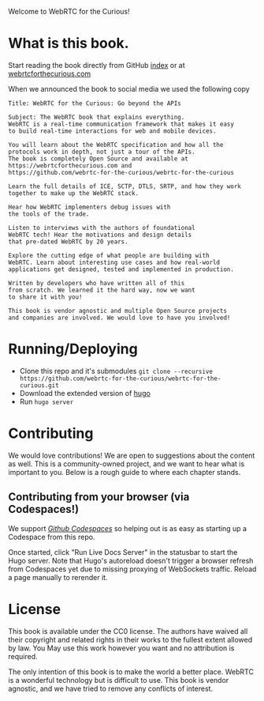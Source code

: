 Welcome to WebRTC for the Curious!

# What is this book.

Start reading the book directly from GitHub [index](content/_index.md) or at [webrtcforthecurious.com](https://webrtcforthecurious.com)

When we announced the book to social media we used the following copy

```
Title: WebRTC for the Curious: Go beyond the APIs

Subject: The WebRTC book that explains everything.
WebRTC is a real-time communication framework that makes it easy
to build real-time interactions for web and mobile devices.

You will learn about the WebRTC specification and how all the
protocols work in depth, not just a tour of the APIs.
The book is completely Open Source and available at
https://webrtcforthecurious.com and
https://github.com/webrtc-for-the-curious/webrtc-for-the-curious

Learn the full details of ICE, SCTP, DTLS, SRTP, and how they work
together to make up the WebRTC stack.

Hear how WebRTC implementers debug issues with
the tools of the trade.

Listen to interviews with the authors of foundational
WebRTC tech! Hear the motivations and design details
that pre-dated WebRTC by 20 years.

Explore the cutting edge of what people are building with
WebRTC. Learn about interesting use cases and how real-world
applications get designed, tested and implemented in production.

Written by developers who have written all of this
from scratch. We learned it the hard way, now we want
to share it with you!

This book is vendor agnostic and multiple Open Source projects
and companies are involved. We would love to have you involved!
```

# Running/Deploying

* Clone this repo and it's submodules `git clone --recursive https://github.com/webrtc-for-the-curious/webrtc-for-the-curious.git`
* Download the extended version of [hugo](https://github.com/gohugoio/hugo)
* Run `hugo server`

# Contributing

We would love contributions! We are open to suggestions about the content as well. This is a community-owned project, and we want to hear what is important to you. Below is a rough guide to where each chapter stands.

## Contributing from your browser (via Codespaces!)

We support [*Github Codespaces*](https://github.com/features/codespaces) so helping out is as easy as starting up a Codespace from this repo.

Once started, click "Run Live Docs Server" in the statusbar to start the Hugo server. Note that Hugo's autoreload doesn't trigger a browser refresh from Codespaces yet due to missing proxying of WebSockets traffic. Reload a page manually to rerender it.

# License

This book is available under the CC0 license. The authors have waived all their copyright and related rights in their works to the fullest extent allowed by law. You May use this work however you want and no attribution is required.

The only intention of this book is to make the world a better place. WebRTC is a wonderful technology but is difficult to use. This book is vendor agnostic, and we have tried to remove any conflicts of interest.
